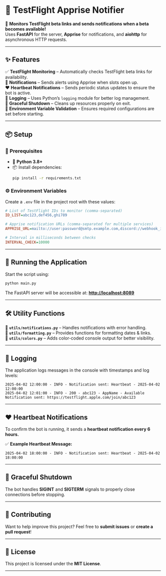 # 🚀 TestFlight Apprise Notifier  

📡 **Monitors TestFlight beta links and sends notifications when a beta becomes available!**  
Uses **FastAPI** for the server, **Apprise** for notifications, and **aiohttp** for asynchronous HTTP requests.

---

## ✨ Features  

✅ **TestFlight Monitoring** – Automatically checks TestFlight beta links for availability.  
🔔 **Notifications** – Sends alerts using Apprise when slots open up.  
❤️ **Heartbeat Notifications** – Sends periodic status updates to ensure the bot is active.  
📜 **Logging** – Uses Python’s `logging` module for better log management.  
🛑 **Graceful Shutdown** – Cleans up resources properly on exit.  
🔧 **Environment Variable Validation** – Ensures required configurations are set before starting.  

---

## 📦 Setup  

### **🔧 Prerequisites**  

- 🐍 **Python 3.8+**  
- 📦 Install dependencies:  
  ```bash
  pip install -r requirements.txt
  ```

### **⚙️ Environment Variables**  

Create a `.env` file in the project root with these values:  

```ini
# List of TestFlight IDs to monitor (comma-separated)
ID_LIST=abc123,def456,ghi789  

# Apprise notification URLs (comma-separated for multiple services)
APPRISE_URL=mailto://user:password@smtp.example.com,discord://webhook_id/webhook_token  

# Interval in milliseconds between checks
INTERVAL_CHECK=10000  
```

---

## 🚀 Running the Application  

Start the script using:  
```bash
python main.py
```
The FastAPI server will be accessible at: **[http://localhost:8089](http://localhost:8089)**  

---

## 🛠 Utility Functions  

🔹 **`utils/notifications.py`** – Handles notifications with error handling.  
🔹 **`utils/formatting.py`** – Provides functions for formatting dates & links.  
🔹 **`utils/colors.py`** – Adds color-coded console output for better visibility.  

---

## 📜 Logging  

The application logs messages in the console with timestamps and log levels:  

```plaintext
2025-04-02 12:00:00 - INFO - Notification sent: Heartbeat - 2025-04-02 12:00:00  
2025-04-02 12:01:00 - INFO - 200 - abc123 - AppName - Available  
Notification sent: https://testflight.apple.com/join/abc123  
```

---

## ❤️ Heartbeat Notifications  

To confirm the bot is running, it sends a **heartbeat notification every 6 hours.**  

✅ **Example Heartbeat Message:**  
```plaintext
2025-04-02 18:00:00 - INFO - Notification sent: Heartbeat - 2025-04-02 18:00:00
```

---

## 🛑 Graceful Shutdown  

The bot handles **SIGINT** and **SIGTERM** signals to properly close connections before stopping.  

---

## 🤝 Contributing  

Want to help improve this project? Feel free to **submit issues** or **create a pull request**!  

---

## 📜 License  

This project is licensed under the **MIT License**.  

---

